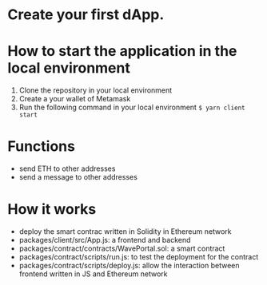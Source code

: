 # Create your first dApp.

# How to start the application in the local environment
1. Clone the repository in your local environment
2. Create a your wallet of Metamask
3. Run the following command in your local environment
`$ yarn client start`

# Functions
* send ETH to other addresses
* send a message to other addresses

# How it works
* deploy the smart contrac written in Solidity in Ethereum network
* packages/client/src/App.js: a frontend and backend
* packages/contract/contracts/WavePortal.sol: a smart contract
* packages/contract/scripts/run.js: to test the deployment for the contract
* packages/contract/scripts/deploy.js: allow the interaction between frontend written in JS and Ethereum network
